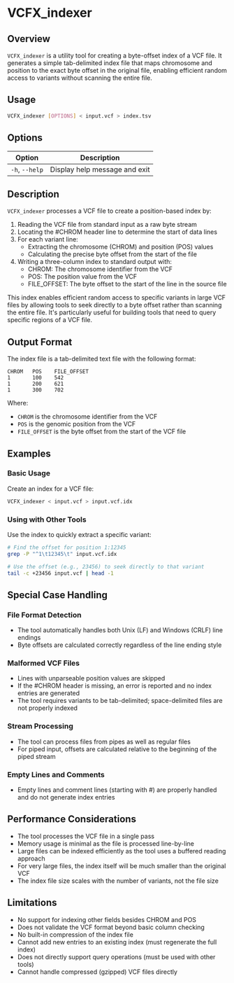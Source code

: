 # VCFX_indexer

## Overview
`VCFX_indexer` is a utility tool for creating a byte-offset index of a VCF file. It generates a simple tab-delimited index file that maps chromosome and position to the exact byte offset in the original file, enabling efficient random access to variants without scanning the entire file.

## Usage

```bash
VCFX_indexer [OPTIONS] < input.vcf > index.tsv
```

## Options

| Option | Description |
|--------|-------------|
| `-h`, `--help` | Display help message and exit |

## Description

`VCFX_indexer` processes a VCF file to create a position-based index by:

1. Reading the VCF file from standard input as a raw byte stream
2. Locating the #CHROM header line to determine the start of data lines
3. For each variant line:
   - Extracting the chromosome (CHROM) and position (POS) values
   - Calculating the precise byte offset from the start of the file
4. Writing a three-column index to standard output with:
   - CHROM: The chromosome identifier from the VCF
   - POS: The position value from the VCF
   - FILE_OFFSET: The byte offset to the start of the line in the source file

This index enables efficient random access to specific variants in large VCF files by allowing tools to seek directly to a byte offset rather than scanning the entire file. It's particularly useful for building tools that need to query specific regions of a VCF file.

## Output Format
The index file is a tab-delimited text file with the following format:

```
CHROM   POS    FILE_OFFSET
1       100    542
1       200    621
1       300    702
```

Where:

- `CHROM` is the chromosome identifier from the VCF
- `POS` is the genomic position from the VCF
- `FILE_OFFSET` is the byte offset from the start of the VCF file

## Examples

### Basic Usage

Create an index for a VCF file:
```bash
VCFX_indexer < input.vcf > input.vcf.idx
```

### Using with Other Tools
Use the index to quickly extract a specific variant:

```bash
# Find the offset for position 1:12345
grep -P "^1\t12345\t" input.vcf.idx

# Use the offset (e.g., 23456) to seek directly to that variant
tail -c +23456 input.vcf | head -1
```

## Special Case Handling

### File Format Detection

- The tool automatically handles both Unix (LF) and Windows (CRLF) line endings
- Byte offsets are calculated correctly regardless of the line ending style

### Malformed VCF Files

- Lines with unparseable position values are skipped
- If the #CHROM header is missing, an error is reported and no index entries are generated
- The tool requires variants to be tab-delimited; space-delimited files are not properly indexed

### Stream Processing

- The tool can process files from pipes as well as regular files
- For piped input, offsets are calculated relative to the beginning of the piped stream

### Empty Lines and Comments

- Empty lines and comment lines (starting with #) are properly handled and do not generate index entries

## Performance Considerations

- The tool processes the VCF file in a single pass
- Memory usage is minimal as the file is processed line-by-line
- Large files can be indexed efficiently as the tool uses a buffered reading approach
- For very large files, the index itself will be much smaller than the original VCF
- The index file size scales with the number of variants, not the file size

## Limitations

- No support for indexing other fields besides CHROM and POS
- Does not validate the VCF format beyond basic column checking
- No built-in compression of the index file
- Cannot add new entries to an existing index (must regenerate the full index)
- Does not directly support query operations (must be used with other tools)
- Cannot handle compressed (gzipped) VCF files directly 